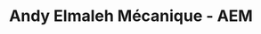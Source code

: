---
title: "Andy Elmaleh Mécanique - AEM"
url: /vaudreuil-dorion/andy-elmaleh-mecanique-aem/
shop: car repair
---